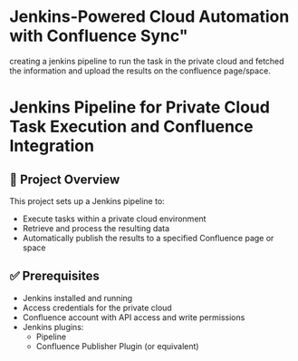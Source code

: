 # Jenkins-Powered Cloud Automation with Confluence Sync"
creating a jenkins pipeline to run the task in the private cloud and fetched the information and upload the results on the confluence page/space.

# Jenkins Pipeline for Private Cloud Task Execution and Confluence Integration

## 📌 Project Overview
This project sets up a Jenkins pipeline to:
- Execute tasks within a private cloud environment
- Retrieve and process the resulting data
- Automatically publish the results to a specified Confluence page or space

## ✅ Prerequisites
- Jenkins installed and running
- Access credentials for the private cloud
- Confluence account with API access and write permissions
- Jenkins plugins:
  - Pipeline
  - Confluence Publisher Plugin (or equivalent)
